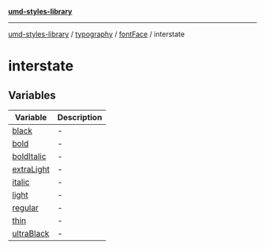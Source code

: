 [**umd-styles-library**](../../../../../README.md)

***

[umd-styles-library](../../../../../modules.md) / [typography](../../../../README.md) / [fontFace](../../README.md) / interstate

# interstate

## Variables

| Variable | Description |
| ------ | ------ |
| [black](variables/black.md) | - |
| [bold](variables/bold.md) | - |
| [boldItalic](variables/boldItalic.md) | - |
| [extraLight](variables/extraLight.md) | - |
| [italic](variables/italic.md) | - |
| [light](variables/light.md) | - |
| [regular](variables/regular.md) | - |
| [thin](variables/thin.md) | - |
| [ultraBlack](variables/ultraBlack.md) | - |
